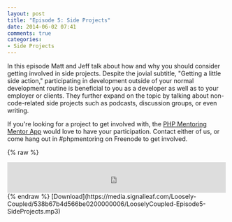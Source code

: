 ```yaml
---
layout: post
title: "Episode 5: Side Projects"
date: 2014-06-02 07:41
comments: true
categories: 
- Side Projects
---
```

In this episode Matt and Jeff talk about how and why you should consider getting involved in side projects. Despite the jovial subtitle, "Getting a little side action," participating in development outside of your normal development routine is beneficial to you as a developer as well as to your employer or clients. They further expand on the topic by talking about non-code-related side projects such as podcasts, discussion groups, or even writing.

If you're looking for a project to get involved with, the [PHP Mentoring Mentor App](https://github.com/phpmentoring/mentor-app) would love to have your participation. Contact either of us, or come hang out in #phpmentoring on Freenode to get involved.

{% raw %}
<iframe src="https://media.signalleaf.com/player/Loosely-Coupled/538b67b4d566be0200000006/" width="500" height="70" frameborder="0"></iframe>
{% endraw %}
[Download](https://media.signalleaf.com/Loosely-Coupled/538b67b4d566be0200000006/LooselyCoupled-Episode5-SideProjects.mp3)

